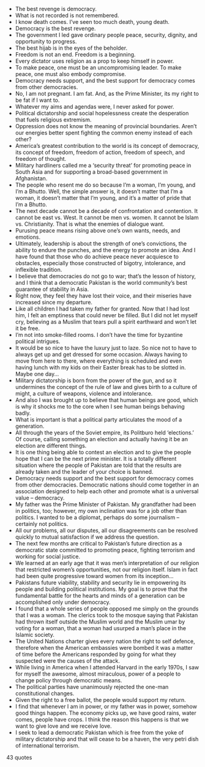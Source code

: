  - The best revenge is democracy.
 - What is not recorded is not remembered.
 - I know death comes. I’ve seen too much death, young death.
 - Democracy is the best revenge.
 - The government I led gave ordinary people peace, security, dignity, and opportunity to progress.
 - The best hijab is in the eyes of the beholder.
 - Freedom is not an end. Freedom is a beginning.
 - Every dictator uses religion as a prop to keep himself in power.
 - To make peace, one must be an uncompromising leader. To make peace, one must also embody compromise.
 - Democracy needs support, and the best support for democracy comes from other democracies.
 - No, I am not pregnant. I am fat. And, as the Prime Minister, its my right to be fat if I want to.
 - Whatever my aims and agendas were, I never asked for power.
 - Political dictatorship and social hopelessness create the desperation that fuels religious extremism.
 - Oppression does not know the meaning of provincial boundaries. Aren’t our energies better spent fighting the common enemy instead of each other?
 - America’s greatest contribution to the world is its concept of democracy, its concept of freedom, freedom of action, freedom of speech, and freedom of thought.
 - Military hardliners called me a ‘security threat’ for promoting peace in South Asia and for supporting a broad-based government in Afghanistan.
 - The people who resent me do so because I’m a woman, I’m young, and I’m a Bhutto. Well, the simple answer is, it doesn’t matter that I’m a woman, it doesn’t matter that I’m young, and it’s a matter of pride that I’m a Bhutto.
 - The next decade cannot be a decade of confrontation and contention. It cannot be east vs. West. It cannot be men vs. women. It cannot be Islam vs. Christianity. That is what the enemies of dialogue want.
 - Purusing peace means rising above one’s own wants, needs, and emotions.
 - Ultimately, leadership is about the strength of one’s convictions, the ability to endure the punches, and the energy to promote an idea. And I have found that those who do achieve peace never acquiesce to obstacles, especially those constructed of bigotry, intolerance, and inflexible tradition.
 - I believe that democracies do not go to war; that’s the lesson of history, and I think that a democratic Pakistan is the world community’s best guarantee of stability in Asia.
 - Right now, they feel they have lost their voice, and their miseries have increased since my departure.
 - Like all children I had taken my father for granted. Now that I had lost him, I felt an emptiness that could never be filled. But I did not let myself cry, believing as a Muslim that tears pull a spirit earthward and won’t let it be free.
 - I’m not into smoke-filled rooms. I don’t have the time for byzantine political intrigues.
 - It would be so nice to have the luxury just to laze. So nice not to have to always get up and get dressed for some occasion. Always having to move from here to there, where everything is scheduled and even having lunch with my kids on their Easter break has to be slotted in. Maybe one day...
 - Military dictatorship is born from the power of the gun, and so it undermines the concept of the rule of law and gives birth to a culture of might, a culture of weapons, violence and intolerance.
 - And also I was brought up to believe that human beings are good, which is why it shocks me to the core when I see human beings behaving badly.
 - What is important is that a political party articulates the mood of a generation.
 - All through the years of the Soviet empire, its Politburo held ‘elections.’ Of course, calling something an election and actually having it be an election are different things.
 - It is one thing being able to contest an election and to give the people hope that I can be the next prime minister. It is a totally different situation where the people of Pakistan are told that the results are already taken and the leader of your choice is banned.
 - Democracy needs support and the best support for democracy comes from other democracies. Democratic nations should come together in an association designed to help each other and promote what is a universal value – democracy.
 - My father was the Prime Minister of Pakistan. My grandfather had been in politics, too; however, my own inclination was for a job other than politics. I wanted to be a diplomat, perhaps do some journalism – certainly not politics.
 - All our problems, all our disputes, all our disagreements can be resolved quickly to mutual satisfaction if we address the question.
 - The next few months are critical to Pakistan’s future direction as a democratic state committed to promoting peace, fighting terrorism and working for social justice.
 - We learned at an early age that it was men’s interpretation of our religion that restricted women’s opportunities, not our religion itself. Islam in fact had been quite progressive toward women from its inception...
 - Pakistans future viability, stability and security lie in empowering its people and building political institutions. My goal is to prove that the fundamental battle for the hearts and minds of a generation can be accomplished only under democracy.
 - I found that a whole series of people opposed me simply on the grounds that I was a woman. The clerics took to the mosque saying that Pakistan had thrown itself outside the Muslim world and the Muslim umar by voting for a woman, that a woman had usurped a man’s place in the Islamic society.
 - The United Nations charter gives every nation the right to self defence, therefore when the American embassies were bombed it was a matter of time before the Americans responded by going for what they suspected were the causes of the attack.
 - While living in America when I attended Harvard in the early 1970s, I saw for myself the awesome, almost miraculous, power of a people to change policy through democratic means.
 - The political parties have unanimously rejected the one-man constitutional changes.
 - Given the right to a free ballot, the people would support my return.
 - I find that whenever I am in power, or my father was in power, somehow good things happen. The economy picks up, we have good rains, water comes, people have crops. I think the reason this happens is that we want to give love and we receive love.
 - I seek to lead a democratic Pakistan which is free from the yoke of military dictatorship and that will cease to be a haven, the very petri dish of international terrorism.

43 quotes